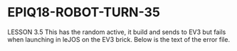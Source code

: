 # EPIQ18-ROBOT-TURN-35
LESSON 3.5 
This has the random active, it build and sends to EV3 but fails when launching in leJOS on the EV3 brick.
Below is the text of the error file.
